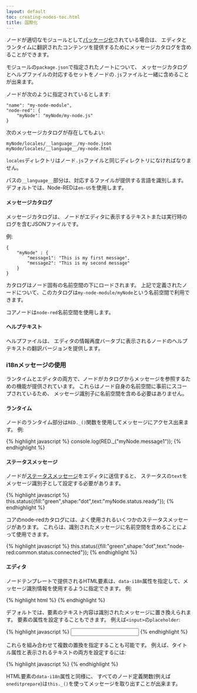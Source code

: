 ```yaml
---
layout: default
toc: creating-nodes-toc.html
title: 国際化
---
```


ノードが適切なモジュールとして[パッケージ化](packaging)されている場合は、
エディタとランタイムに翻訳されたコンテンツを提供するためにメッセージカタログを含めることができます。

モジュールの`package.json`で指定されたノートについて、
メッセージカタログとヘルプファイルの対応するセットをノードの`.js`ファイルと一緒に含めることが出来ます。

ノードが次のように指定されているとします:

    "name": "my-node-module",
    "node-red": {
        "myNode": "myNode/my-node.js"
    }

次のメッセージカタログが存在してもよい:

    myNode/locales/__language__/my-node.json
    myNode/locales/__language__/my-node.html

`locales`ディレクトリはノード`.js`ファイルと同じディレクトリになければなりません。

パスの`__language__`部分は、対応するファイルが提供する言語を識別します。
デフォルトでは、Node-REDは`en-US`を使用します。

#### メッセージカタログ

メッセージカタログは、
ノードがエディタに表示するテキストまたは実行時のログを含むJSONファイルです。

例:

    {
        "myNode" : {
            "message1": "This is my first message",
            "message2": "This is my second message"
        }
    }

カタログはノード固有の名前空間の下にロードされます。
上記で定義されたノードについて、このカタログは`my-node-module/myNode`という名前空間で利用できます。

コアノードは`node-red`名前空間を使用します。

#### ヘルプテキスト

ヘルプファイルは、
エディタの情報再度バータブに表示されるノードのヘルプテキストの翻訳バージョンを提供します。

### i18nメッセージの使用

ランタイムとエディタの両方で、ノードがカタログからメッセージを参照するための機能が提供されています。
これらはノード自身の名前空間に事前にスコープされているため、
メッセージ識別子に名前空間を含める必要はありません。

#### ランタイム

ノードのランタイム部分は`RED._()`関数を使用してメッセージにアクセス出来ます。
例:

{% highlight javascript %}
console.log(RED._("myNode.message1"));
{% endhighlight %}

#### ステータスメッセージ

ノードが[ステータスメッセージ](status)をエディタに送信すると、
ステータスの`text`をメッセージ識別子として設定する必要があります。

{% highlight javascript %}
this.status({fill:"green",shape:"dot",text:"myNode.status.ready"});
{% endhighlight %}

コアのnode-redカタログには、よく使用されるいくつかのステータスメッセージがあります。
これらは、識別されたメッセージに名前空間を含めることによって使用できます。

{% highlight javascript %}
this.status({fill:"green",shape:"dot",text:"node-red:common.status.connected"});
{% endhighlight %}

#### エディタ

ノードテンプレートで提供されるHTML要素は、`data-i18n`属性を指定して、メッセージ識別情報を使用するように指定できます。
例:

{% highlight html %}
<span data-i18n="myNode.label.foo"></span>
{% endhighlight %}

デフォルトでは、要素のテキスト内容は識別されたメッセージに置き換えられます。
要素の属性を設定することもできます。
例えば`<input>`の`placeholder`:

{% highlight javascript %}
<input type="text" data-i18n="[placeholder]myNode.placeholder.foo">
{% endhighlight %}

これらを組み合わせて複数の置換を指定することも可能です。
例えば、タイトル属性と表示されるテキストの両方を設定するには:

{% highlight javascript %}
<a href="#" data-i18n="[title]myNode.label.linkTitle;myNode.label.linkText"></a>
{% endhighlight %}

HTML要素の`data-i18n`属性と同様に、
すべてのノード定義関数(例えば`oneditprepare`)は`this._()`を使ってメッセージを取り出すことが出来ます。
